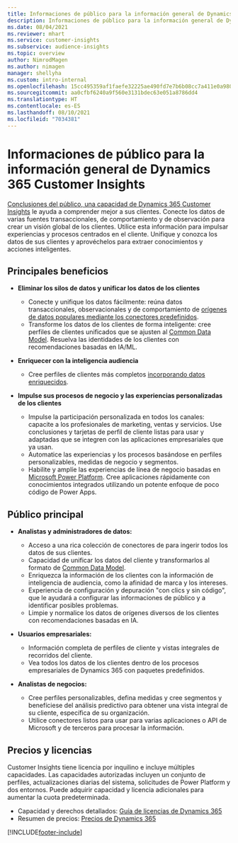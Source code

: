 ```yaml
---
title: Informaciones de público para la información general de Dynamics 365 Customer Insights
description: Informaciones de público para la información general de Dynamics 365 Customer Insights.
ms.date: 08/04/2021
ms.reviewer: mhart
ms.service: customer-insights
ms.subservice: audience-insights
ms.topic: overview
author: NimrodMagen
ms.author: nimagen
manager: shellyha
ms.custom: intro-internal
ms.openlocfilehash: 15cc495359af1faefe32225ae490fd7e7b6b08cc7a411e0a9804da6ec704099c
ms.sourcegitcommit: aa0cfbf6240a9f560e3131bdec63e051a8786dd4
ms.translationtype: HT
ms.contentlocale: es-ES
ms.lasthandoff: 08/10/2021
ms.locfileid: "7034381"
---
```

# <a name="audience-insights-for-dynamics-365-customer-insights-overview"></a>Informaciones de público para la información general de Dynamics 365 Customer Insights

[Conclusiones del público, una capacidad de Dynamics 365 Customer Insights](https://dynamics.microsoft.com/ai/customer-insights/audience-insights-capability/) le ayuda a comprender mejor a sus clientes. Conecte los datos de varias fuentes transaccionales, de comportamiento y de observación para crear un visión global de los clientes. Utilice esta información para impulsar experiencias y procesos centrados en el cliente. Unifique y conozca los datos de sus clientes y aprovéchelos para extraer conocimientos y acciones inteligentes.

## <a name="main-benefits"></a>Principales beneficios 

- **Eliminar los silos de datos y unificar los datos de los clientes**

  - Conecte y unifique los datos fácilmente: reúna datos transaccionales, observacionales y de comportamiento de [orígenes de datos populares mediante los conectores predefinidos](data-sources.md).
  - Transforme los datos de los clientes de forma inteligente: cree perfiles de clientes unificados que se ajusten al [Common Data Model](/common-data-model/). Resuelva las identidades de los clientes con recomendaciones basadas en IA/ML.

- **Enriquecer con la inteligencia audiencia**

  - Cree perfiles de clientes más completos [incorporando datos enriquecidos](enrichment-hub.md).  

- **Impulse sus procesos de negocio y las experiencias personalizadas de los clientes**

  - Impulse la participación personalizada en todos los canales: capacite a los profesionales de marketing, ventas y servicios. Use conclusiones y tarjetas de perfil de cliente listas para usar y adaptadas que se integren con las aplicaciones empresariales que ya usan.
  - Automatice las experiencias y los procesos basándose en perfiles personalizables, medidas de negocio y segmentos.
  - Habilite y amplíe las experiencias de línea de negocio basadas en [Microsoft Power Platform](https://powerplatform.microsoft.com/). Cree aplicaciones rápidamente con conocimientos integrados utilizando un potente enfoque de poco código de Power Apps.  

## <a name="key-audiences"></a>Público principal

- **Analistas y administradores de datos:**

  - Acceso a una rica colección de conectores de para ingerir todos los datos de sus clientes.
  - Capacidad de unificar los datos del cliente y transformarlos al formato de [Common Data Model](/common-data-model/).
  - Enriquezca la información de los clientes con la información de inteligencia de audiencia, como la afinidad de marca y los intereses.
  - Experiencia de configuración y depuración "con clics y sin código", que le ayudará a configurar las informaciones de público y a identificar posibles problemas.
  - Limpie y normalice los datos de orígenes diversos de los clientes con recomendaciones basadas en IA.  

- **Usuarios empresariales:**

  - Información completa de perfiles de cliente y vistas integrales de recorridos del cliente.
  - Vea todos los datos de los clientes dentro de los procesos empresariales de Dynamics 365 con paquetes predefinidos.

- **Analistas de negocios:**

  - Cree perfiles personalizables, defina medidas y cree segmentos y benefíciese del análisis predictivo para obtener una vista integral de su cliente, específica de su organización.  
  - Utilice conectores listos para usar para varias aplicaciones o API de Microsoft y de terceros para procesar la información.

## <a name="pricing-and-licensing"></a>Precios y licencias

Customer Insights tiene licencia por inquilino e incluye múltiples capacidades. Las capacidades autorizadas incluyen un conjunto de perfiles, actualizaciones diarias del sistema, solicitudes de Power Platform y dos entornos. Puede adquirir capacidad y licencia adicionales para aumentar la cuota predeterminada. 
- Capacidad y derechos detallados: [Guía de licencias de Dynamics 365](https://go.microsoft.com/fwlink/?LinkId=866544)
- Resumen de precios: [Precios de Dynamics 365](https://dynamics.microsoft.com/pricing/#CustomerDataPlatform)

[!INCLUDE[footer-include](../includes/footer-banner.md)]